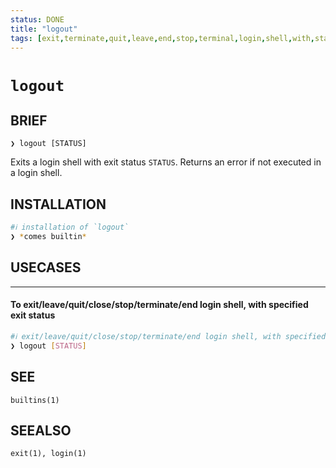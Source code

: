 ```yaml
---
status: DONE
title: "logout"
tags: [exit,terminate,quit,leave,end,stop,terminal,login,shell,with,status,code]
---
```


# `logout`

## BRIEF

    ❯ logout [STATUS]

Exits a login shell with exit status `STATUS`. Returns an error if not executed in a login shell.

## INSTALLATION


```bash
#ℹ︎ installation of `logout`
❯ *comes builtin*
```


## USECASES

----
#### To exit/leave/quit/close/stop/terminate/end login shell, with specified exit status


```bash
#ℹ︎ exit/leave/quit/close/stop/terminate/end login shell, with specified exit status
❯ logout [STATUS]
```



## SEE

    builtins(1)

## SEEALSO

    exit(1), login(1)

